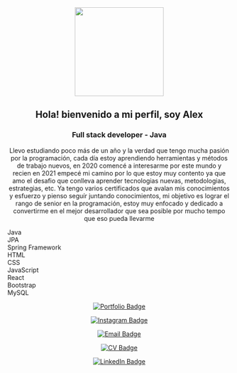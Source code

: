 <div id="header" align="center">
  <img src="https://media.giphy.com/media/nQP9yiMT2MPShAAjHV/giphy.gif" width="200"/>
  <h2>Hola! bienvenido a mi perfil, soy Alex</h2>
  <h3> Full stack developer - Java </h3>
  <p>Llevo estudiando poco más de un año y la verdad que tengo mucha pasión por la programación, cada día estoy aprendiendo herramientas y métodos de trabajo nuevos, en 2020 comencé a interesarme por este mundo y recien en 2021 empecé mi camino por lo que estoy muy contento ya que amo el desafio que conlleva aprender tecnologias nuevas, metodologias, estrategias, etc. Ya tengo varios certificados que avalan mis conocimientos y esfuerzo y pienso seguír juntando conocimientos, mi objetivo es lograr el rango de senior en la programación, estoy muy enfocado y dedicado a convertirme en el mejor desarrollador que sea posible por mucho tempo que eso pueda llevarme</p>
  </div>
   <div class="skills-container">
          <div class="skill-item">
            <i class="fab fa-java" style="color: #007396"></i>
            <span>Java</span>
          </div>
          <div class="skill-item">
            <i class="fas fa-database" style="color: #4479a1"></i>
            <span>JPA</span>
          </div>
          <div class="skill-item">
            <i class="fas fa-cogs" style="color: #6db33f"></i>
            <span>Spring Framework</span>
          </div>
          <div class="skill-item">
            <i class="fab fa-html5" style="color: #e34f26"></i>
            <span>HTML</span>
          </div>
          <div class="skill-item">
            <i class="fab fa-css3" style="color: #1572b6"></i>
            <span>CSS</span>
          </div>
          <div class="skill-item">
            <i class="fab fa-js-square" style="color: #f7df1e"></i>
            <span>JavaScript</span>
          </div>
          <div class="skill-item">
            <i class="fab fa-react" style="color: #61dafb"></i>
            <span>React</span>
          </div>
          <div class="skill-item">
            <i class="fab fa-bootstrap" style="color: #7952b3"></i>
            <span>Bootstrap</span>
          </div>
          <div class="skill-item">
            <i class="fas fa-database" style="color: #4479a1"></i>
            <span>MySQL</span>
          </div>
        </div>
  <div id="contacto" align="center">
  <p align="center">
  <a href="http://alexandromoroz.github.io">
    <img src="https://img.shields.io/badge/-Portfolio-000000?style=flat&logo=github&logoColor=white" alt="Portfolio Badge">
  </a>
</p>
<p align="center">
  <a href="https://www.instagram.com/alex_moroz5/">
    <img src="https://img.shields.io/badge/-Instagram-E4405F?style=flat&logo=instagram&logoColor=white" alt="Instagram Badge">
  </a>
</p>

  <p align="center">
  <a href="mailto:AlexandroMoroz5@gmail.com">
    <img src="https://img.shields.io/badge/-Email-D14836?style=flat&logo=gmail&logoColor=white" alt="Email Badge">
  </a>
</p>
<p align="center">
  <a href="https://drive.google.com/file/d/1-iSiC9sx6etbBW-nFz2im7mjOi20W0CE/view?usp=drive_link">
    <img src="https://img.shields.io/badge/-CV-4285F4?style=flat&logo=google-drive&logoColor=white" alt="CV Badge">
  </a>
  </p>
<p align="center">
  <a href="https://www.linkedin.com/in/ivan-alexandro-moroz-java-developer-trainee/">
    <img src="https://img.shields.io/badge/-LinkedIn-0077B5?style=flat&logo=linkedin&logoColor=white" alt="LinkedIn Badge">
  </a>
</p>
  </div>
